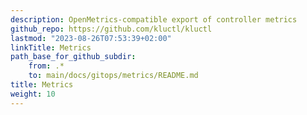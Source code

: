 ```yaml
---
description: OpenMetrics-compatible export of controller metrics
github_repo: https://github.com/kluctl/kluctl
lastmod: "2023-08-26T07:53:39+02:00"
linkTitle: Metrics
path_base_for_github_subdir:
    from: .*
    to: main/docs/gitops/metrics/README.md
title: Metrics
weight: 10
---
```



